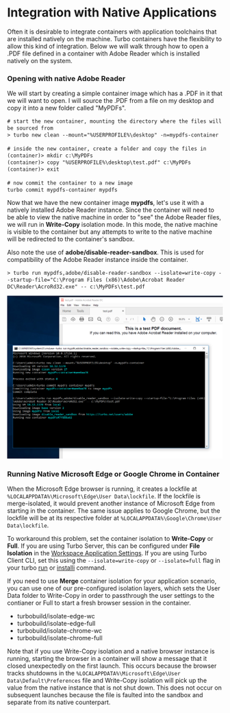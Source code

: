 # Integration with Native Applications

Often it is desirable to integrate containers with application toolchains that are installed natively on the machine. Turbo containers have the flexibility to allow this kind of integration. Below we will walk through how to open a .PDF file defined in a container with Adobe Reader which is installed natively on the system.

### Opening with native Adobe Reader

We will start by creating a simple container image which has a .PDF in it that we will want to open. I will source the .PDF from a file on my desktop and copy it into a new folder called "MyPDFs".

```
# start the new container, mounting the directory where the files will be sourced from
> turbo new clean --mount="%USERPROFILE%\desktop" -n=mypdfs-container

# inside the new container, create a folder and copy the files in
(container)> mkdir c:\MyPDFs
(container)> copy "%USERPROFILE%\desktop\test.pdf" c:\MyPDFs
(container)> exit

# now commit the container to a new image
turbo commit mypdfs-container mypdfs
```

Now that we have the new container image **mypdfs**, let's use it with a natively installed Adobe Reader instance. Since the container will need to be able to view the native machine in order to "see" the Adobe Reader files, we will run in **Write-Copy** isolation mode. In this mode, the native machine is visible to the container but any attempts to write to the native machine will be redirected to the container's sandbox.

Also note the use of **adobe/disable-reader-sandbox**. This is used for compatibility of the Adobe Reader instance inside the container.

```
> turbo run mypdfs,adobe/disable-reader-sandbox --isolate=write-copy --startup-file="C:\Program Files (x86)\Adobe\Acrobat Reader DC\Reader\AcroRd32.exe" -- c:\MyPDFs\test.pdf
```

![Studio opening native adobe](../../images/reader1.png)

### Running Native Microsoft Edge or Google Chrome in Container

When the Microsoft Edge browser is running, it creates a lockfile at `%LOCALAPPDATA%\Microsoft\Edge\User Data\lockfile`. If the lockfile is merge-isolated, it would prevent another instance of Microsoft Edge from starting in the container. The same issue applies to Google Chrome, but the lockfile will be at its respective folder at `%LOCALAPPDATA%\Google\Chrome\User Data\lockfile`.

To workaround this problem, set the container isolation to **Write-Copy** or **Full**.
If you are using Turbo Server, this can be configured under **File Isolation** in the [Workspace Application Settings](https://hub.turbo.net/docs/server/administration/workspaces#workspace-applications).
If you are using Turbo Client CLI, set this using the `--isolate=write-copy` or `--isolate=full` flag in your turbo [run](https://hub.turbo.net/docs/reference/command-line/run) or [installi](https://hub.turbo.net/docs/reference/command-line/installi) command.

If you need to use **Merge** container isolation for your application scenario, you can use one of our pre-configured isolation layers, which sets the User Data folder to Write-Copy in order to passthrough the user settings to the contianer or Full to start a fresh browser session in the container.

- turbobuild/isolate-edge-wc
- turbobuild/isolate-edge-full
- turbobuild/isolate-chrome-wc
- turbobuild/isolate-chrome-full

Note that if you use Write-Copy isolation and a native browser instance is running, starting the browser in a container will show a message that it closed unexpectedly on the first launch. This occurs because the browser tracks shutdowns in the `%LOCALAPPDATA%\Microsoft\Edge\User Data\Default\Preferences` file and Write-Copy isolation will pick up the value from the native instance that is not shut down. This does not occur on subsequent launches because the file is faulted into the sandbox and separate from its native counterpart.
